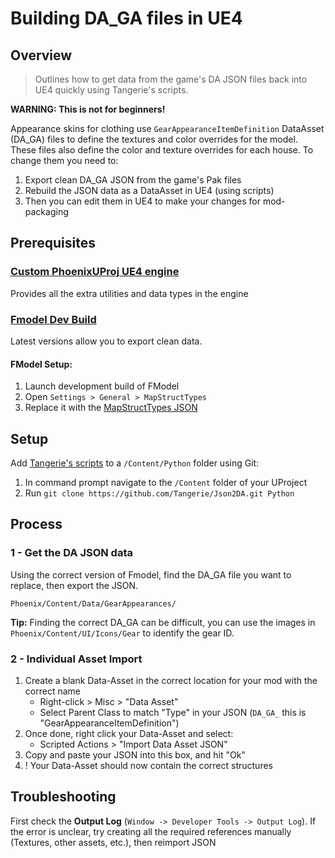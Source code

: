 # Building DA_GA files in UE4

## Overview
> Outlines how to get data from the game's DA JSON files back into UE4 quickly using Tangerie's scripts.


**WARNING: This is not for beginners!**

Appearance skins for clothing use `GearAppearanceItemDefinition` DataAsset (DA_GA) files to define the textures and color overrides for the model. These files also define the color and texture overrides for each house. To change them you need to:
1. Export clean DA_GA JSON from the game's Pak files
2. Rebuild the JSON data as a DataAsset in UE4 (using scripts)
3. Then you can edit them in UE4 to make your changes for mod-packaging 

## Prerequisites

### [Custom PhoenixUProj UE4 engine](https://github.com/narknon/PhoenixUProj) <br>
Provides all the extra utilities and data types in the engine

### [Fmodel Dev Build](https://github.com/4sval/FModel/tree/dev) <br>
Latest versions allow you to export clean data.

#### FModel Setup:

1. Launch development build of FModel
2. Open `Settings > General > MapStructTypes`
3. Replace it with the [MapStructTypes JSON](/code/fmodel-MapStructTypes.json)

## Setup
Add [Tangerie's scripts](https://github.com/Tangerie/Json2DA) to a `/Content/Python` folder using Git:
1. In command prompt navigate to the `/Content` folder of your UProject
2. Run `git clone https://github.com/Tangerie/Json2DA.git Python` 

## Process 

### 1 - Get the DA JSON data
Using the correct version of Fmodel, find the DA_GA file you want to replace, then export the JSON.
```
Phoenix/Content/Data/GearAppearances/
```
**Tip:** Finding the correct DA_GA can be difficult, you can use the images in `Phoenix/Content/UI/Icons/Gear` to identify the gear ID.


### 2 - Individual Asset Import
1. Create a blank Data-Asset in the correct location for your mod with the correct name
    * Right-click > Misc > "Data Asset"
    * Select Parent Class to match "Type" in your JSON (`DA_GA_` this is "GearAppearanceItemDefinition") 
2. Once done, right click your Data-Asset and select:
    * Scripted Actions > "Import Data Asset JSON"
3. Copy and paste your JSON into this box, and hit "Ok"
4. ! Your Data-Asset should now contain the correct structures


## Troubleshooting
First check the **Output Log** (`Window -> Developer Tools -> Output Log`). If the error is unclear, try creating all the required references manually (Textures, other assets, etc.), then reimport JSON
